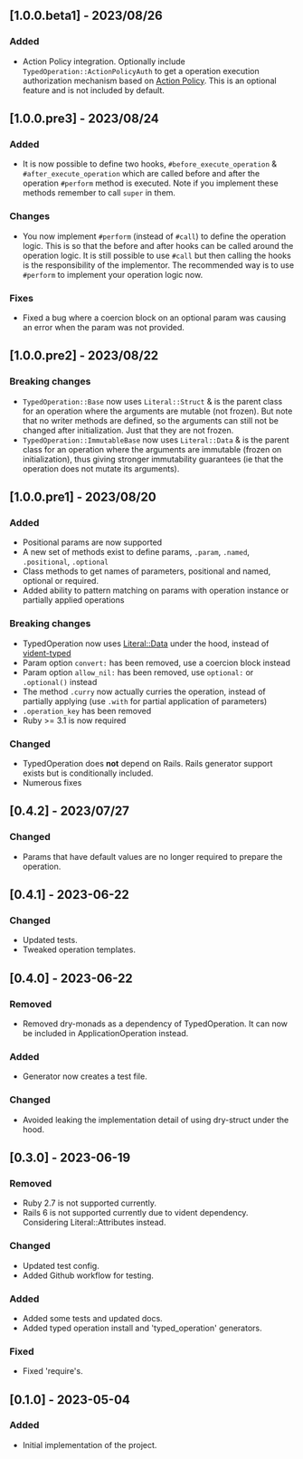 ## [1.0.0.beta1] - 2023/08/26

### Added

- Action Policy integration. Optionally include `TypedOperation::ActionPolicyAuth` to get a operation execution authorization mechanism
  based on [Action Policy](https://actionpolicy.evilmartians.io/). This is an optional feature and is not included by default.

## [1.0.0.pre3] - 2023/08/24

### Added

- It is now possible to define two hooks, `#before_execute_operation` & `#after_execute_operation` which are called before and after the operation `#perform` method is executed. Note if you
  implement these methods remember to call `super` in them.

### Changes

- You now implement `#perform` (instead of `#call`) to define the operation logic. This is so that the before and after hooks can be called around the operation logic. It is still possible to
  use `#call` but then calling the hooks is the responsibility of the implementor. The recommended way is to use `#perform` to implement your operation logic now.

### Fixes

- Fixed a bug where a coercion block on an optional param was causing an error when the param was not provided.

## [1.0.0.pre2] - 2023/08/22

### Breaking changes

- `TypedOperation::Base` now uses `Literal::Struct` & is the parent class for an operation where the arguments are mutable (not frozen). But note that 
  no writer methods are defined, so the arguments can still not be changed after initialization. Just that they are not frozen. 
- `TypedOperation::ImmutableBase` now uses `Literal::Data` & is the parent class for an operation where the arguments are immutable (frozen on initialization), 
  thus giving stronger immutability guarantees (ie that the operation does not mutate its arguments).

## [1.0.0.pre1] - 2023/08/20

### Added

- Positional params are now supported
- A new set of methods exist to define params, `.param`, `.named`, `.positional`, `.optional`
- Class methods to get names of parameters, positional and named, optional or required.
- Added ability to pattern matching on params with operation instance or partially applied operations

### Breaking changes

- TypedOperation now uses [Literal::Data](https://github.com/joeldrapper/literal) under the hood, instead of [vident-typed](https://github.com/stevegeek/vident-typed)
- Param option `convert:` has been removed, use a coercion block instead
- Param option `allow_nil:` has been removed, use `optional:` or `.optional()` instead
- The method `.curry` now actually curries the operation, instead of partially applying (use `.with` for partial application of parameters)
- `.operation_key` has been removed
- Ruby >= 3.1 is now required

### Changed

- TypedOperation does **not** depend on Rails. Rails generator support exists but is conditionally included.
- Numerous fixes

## [0.4.2] - 2023/07/27

### Changed

- Params that have default values are no longer required to prepare the operation.

## [0.4.1] - 2023-06-22

### Changed

- Updated tests.
- Tweaked operation templates.

## [0.4.0] - 2023-06-22

### Removed

- Removed dry-monads as a dependency of TypedOperation. It can now be included in ApplicationOperation instead.

### Added

- Generator now creates a test file.

### Changed

- Avoided leaking the implementation detail of using dry-struct under the hood.

## [0.3.0] - 2023-06-19

### Removed

- Ruby 2.7 is not supported currently.
- Rails 6 is not supported currently due to vident dependency. Considering Literal::Attributes instead.

### Changed

- Updated test config.
- Added Github workflow for testing.

### Added

- Added some tests and updated docs.
- Added typed operation install and 'typed_operation' generators.

### Fixed

- Fixed 'require's.

## [0.1.0] - 2023-05-04

### Added

- Initial implementation of the project.
